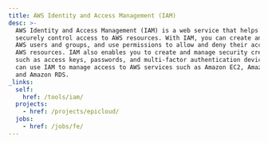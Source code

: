 ```yaml
---
title: AWS Identity and Access Management (IAM)
desc: >-
  AWS Identity and Access Management (IAM) is a web service that helps you
  securely control access to AWS resources. With IAM, you can create and manage
  AWS users and groups, and use permissions to allow and deny their access to
  AWS resources. IAM also enables you to create and manage security credentials
  such as access keys, passwords, and multi-factor authentication devices. You
  can use IAM to manage access to AWS services such as Amazon EC2, Amazon S3,
  and Amazon RDS.
_links:
  self:
    href: /tools/iam/
  projects:
    - href: /projects/epicloud/
  jobs:
    - href: /jobs/fe/
---
```

